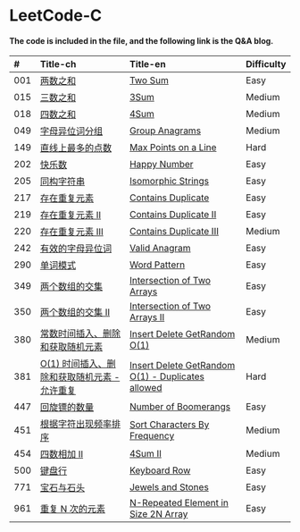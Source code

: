 # LeetCode-C
#### The code is included in the file, and the following link is the Q&A blog.<br/>

| # | Title-ch | Title-en | Difficulty |
| :----- | :------------------------- | :------------------------- | :----- |
| 001 | [两数之和](https://messi1002.top/2019/03/22/LeetCode-1-%E4%B8%A4%E6%95%B0%E4%B9%8B%E5%92%8C%EF%BC%88Easy%EF%BC%89C%E8%AF%AD%E8%A8%80%E9%A2%98%E8%A7%A3/) | [Two Sum](https://messi1002.top/2019/03/22/LeetCode-1-%E4%B8%A4%E6%95%B0%E4%B9%8B%E5%92%8C%EF%BC%88Easy%EF%BC%89C%E8%AF%AD%E8%A8%80%E9%A2%98%E8%A7%A3/) | Easy |
| 015 | [三数之和](https://messi1002.top/2019/03/23/LeetCode-15-%E4%B8%89%E6%95%B0%E4%B9%8B%E5%92%8C%EF%BC%88Medium%EF%BC%89C%E8%AF%AD%E8%A8%80%E9%A2%98%E8%A7%A3/) | [3Sum](https://messi1002.top/2019/03/23/LeetCode-15-%E4%B8%89%E6%95%B0%E4%B9%8B%E5%92%8C%EF%BC%88Medium%EF%BC%89C%E8%AF%AD%E8%A8%80%E9%A2%98%E8%A7%A3/) | Medium |
| 018 | [四数之和](https://messi1002.top/2019/03/24/LeetCode-18-%E5%9B%9B%E6%95%B0%E4%B9%8B%E5%92%8C%EF%BC%88Medium%EF%BC%89C%E8%AF%AD%E8%A8%80%E9%A2%98%E8%A7%A3/) | [4Sum](https://messi1002.top/2019/03/24/LeetCode-18-%E5%9B%9B%E6%95%B0%E4%B9%8B%E5%92%8C%EF%BC%88Medium%EF%BC%89C%E8%AF%AD%E8%A8%80%E9%A2%98%E8%A7%A3/) | Medium |
| 049 | [字母异位词分组](https://messi1002.top/2019/03/24/LeetCode-49-%E5%AD%97%E6%AF%8D%E5%BC%82%E4%BD%8D%E8%AF%8D%E5%88%86%E7%BB%84%EF%BC%88Medium%EF%BC%89C%E8%AF%AD%E8%A8%80%E9%A2%98%E8%A7%A3/) | [Group Anagrams](https://messi1002.top/2019/03/24/LeetCode-49-%E5%AD%97%E6%AF%8D%E5%BC%82%E4%BD%8D%E8%AF%8D%E5%88%86%E7%BB%84%EF%BC%88Medium%EF%BC%89C%E8%AF%AD%E8%A8%80%E9%A2%98%E8%A7%A3/) | Medium |
| 149 | [直线上最多的点数](https://messi1002.top/2019/03/26/LeetCode-149-%E7%9B%B4%E7%BA%BF%E4%B8%8A%E6%9C%80%E5%A4%9A%E7%9A%84%E7%82%B9%E6%95%B0%EF%BC%88Hard%EF%BC%89C%E8%AF%AD%E8%A8%80%E9%A2%98%E8%A7%A3/) | [Max Points on a Line](https://messi1002.top/2019/03/26/LeetCode-149-%E7%9B%B4%E7%BA%BF%E4%B8%8A%E6%9C%80%E5%A4%9A%E7%9A%84%E7%82%B9%E6%95%B0%EF%BC%88Hard%EF%BC%89C%E8%AF%AD%E8%A8%80%E9%A2%98%E8%A7%A3/) | Hard |
| 202 | [快乐数](https://messi1002.top/2019/03/20/LeetCode-202-%E5%BF%AB%E4%B9%90%E6%95%B0%EF%BC%88Easy%EF%BC%89C%E8%AF%AD%E8%A8%80%E9%A2%98%E8%A7%A3/#more) | [Happy Number](https://messi1002.top/2019/03/20/LeetCode-202-%E5%BF%AB%E4%B9%90%E6%95%B0%EF%BC%88Easy%EF%BC%89C%E8%AF%AD%E8%A8%80%E9%A2%98%E8%A7%A3/#more) | Easy |
| 205 | [同构字符串](https://messi1002.top/2019/03/21/LeetCode-205-%E5%90%8C%E6%9E%84%E5%AD%97%E7%AC%A6%E4%B8%B2%EF%BC%88Easy%EF%BC%89C%E8%AF%AD%E8%A8%80%E9%A2%98%E8%A7%A3/) | [Isomorphic Strings](https://messi1002.top/2019/03/21/LeetCode-205-%E5%90%8C%E6%9E%84%E5%AD%97%E7%AC%A6%E4%B8%B2%EF%BC%88Easy%EF%BC%89C%E8%AF%AD%E8%A8%80%E9%A2%98%E8%A7%A3/) | Easy |
| 217 | [存在重复元素](https://messi1002.top/2019/03/20/LeetCode-217-%E5%AD%98%E5%9C%A8%E9%87%8D%E5%A4%8D%E5%85%83%E7%B4%A0%EF%BC%88Easy%EF%BC%89C%E8%AF%AD%E8%A8%80%E9%A2%98%E8%A7%A3/) | [Contains Duplicate](https://messi1002.top/2019/03/20/LeetCode-217-%E5%AD%98%E5%9C%A8%E9%87%8D%E5%A4%8D%E5%85%83%E7%B4%A0%EF%BC%88Easy%EF%BC%89C%E8%AF%AD%E8%A8%80%E9%A2%98%E8%A7%A3/) | Easy |
| 219 | [存在重复元素 II](https://messi1002.top/2019/03/27/LeetCode-219-%E5%AD%98%E5%9C%A8%E9%87%8D%E5%A4%8D%E5%85%83%E7%B4%A0-II%EF%BC%88Easy%EF%BC%89C%E8%AF%AD%E8%A8%80%E9%A2%98%E8%A7%A3/) | [Contains Duplicate II](https://messi1002.top/2019/03/27/LeetCode-219-%E5%AD%98%E5%9C%A8%E9%87%8D%E5%A4%8D%E5%85%83%E7%B4%A0-II%EF%BC%88Easy%EF%BC%89C%E8%AF%AD%E8%A8%80%E9%A2%98%E8%A7%A3/) | Easy |
| 220 | [存在重复元素 III](https://messi1002.top/2019/03/27/LeetCode-220-%E5%AD%98%E5%9C%A8%E9%87%8D%E5%A4%8D%E5%85%83%E7%B4%A0-III%EF%BC%88Medium%EF%BC%89C%E8%AF%AD%E8%A8%80%E9%A2%98%E8%A7%A3/) | [Contains Duplicate III](https://messi1002.top/2019/03/27/LeetCode-220-%E5%AD%98%E5%9C%A8%E9%87%8D%E5%A4%8D%E5%85%83%E7%B4%A0-III%EF%BC%88Medium%EF%BC%89C%E8%AF%AD%E8%A8%80%E9%A2%98%E8%A7%A3/) | Medium |
| 242 | [有效的字母异位词](https://messi1002.top/2019/03/20/LeetCode-242-%E6%9C%89%E6%95%88%E7%9A%84%E5%AD%97%E6%AF%8D%E5%BC%82%E4%BD%8D%E8%AF%8D%EF%BC%88Easy%EF%BC%89C%E8%AF%AD%E8%A8%80%E9%A2%98%E8%A7%A3/) | [Valid Anagram](https://messi1002.top/2019/03/20/LeetCode-242-%E6%9C%89%E6%95%88%E7%9A%84%E5%AD%97%E6%AF%8D%E5%BC%82%E4%BD%8D%E8%AF%8D%EF%BC%88Easy%EF%BC%89C%E8%AF%AD%E8%A8%80%E9%A2%98%E8%A7%A3/) |  Easy | 
| 290 | [单词模式](https://messi1002.top/2019/03/23/LeetCode-290-%E5%8D%95%E8%AF%8D%E6%A8%A1%E5%BC%8F%EF%BC%88Easy%EF%BC%89C%E8%AF%AD%E8%A8%80%E9%A2%98%E8%A7%A3/) | [Word Pattern](https://messi1002.top/2019/03/23/LeetCode-290-%E5%8D%95%E8%AF%8D%E6%A8%A1%E5%BC%8F%EF%BC%88Easy%EF%BC%89C%E8%AF%AD%E8%A8%80%E9%A2%98%E8%A7%A3/) | Easy |
| 349 | [两个数组的交集](https://messi1002.top/2019/03/19/LeetCode-349-%E4%B8%A4%E4%B8%AA%E6%95%B0%E7%BB%84%E7%9A%84%E4%BA%A4%E9%9B%86%EF%BC%88Easy%EF%BC%89C%E8%AF%AD%E8%A8%80%E9%A2%98%E8%A7%A3/) | [Intersection of Two Arrays](https://messi1002.top/2019/03/19/LeetCode-349-%E4%B8%A4%E4%B8%AA%E6%95%B0%E7%BB%84%E7%9A%84%E4%BA%A4%E9%9B%86%EF%BC%88Easy%EF%BC%89C%E8%AF%AD%E8%A8%80%E9%A2%98%E8%A7%A3/) | Easy |
| 350 | [两个数组的交集 II](https://messi1002.top/2019/03/19/LeetCode-350-%E4%B8%A4%E4%B8%AA%E6%95%B0%E7%BB%84%E7%9A%84%E4%BA%A4%E9%9B%86-II%EF%BC%88Easy%EF%BC%89C%E8%AF%AD%E8%A8%80%E9%A2%98%E8%A7%A3/) | [Intersection of Two Arrays II](https://messi1002.top/2019/03/19/LeetCode-350-%E4%B8%A4%E4%B8%AA%E6%95%B0%E7%BB%84%E7%9A%84%E4%BA%A4%E9%9B%86-II%EF%BC%88Easy%EF%BC%89C%E8%AF%AD%E8%A8%80%E9%A2%98%E8%A7%A3/) | Easy |
| 380 | [常数时间插入、删除和获取随机元素](https://messi1002.top/2019/03/28/LeetCode-380-%E5%B8%B8%E6%95%B0%E6%97%B6%E9%97%B4%E6%8F%92%E5%85%A5%E3%80%81%E5%88%A0%E9%99%A4%E5%92%8C%E8%8E%B7%E5%8F%96%E9%9A%8F%E6%9C%BA%E5%85%83%E7%B4%A0%EF%BC%88Medium%EF%BC%89C%E8%AF%AD%E8%A8%80%E9%A2%98%E8%A7%A3-1/) | [Insert Delete GetRandom O(1)](https://messi1002.top/2019/03/28/LeetCode-380-%E5%B8%B8%E6%95%B0%E6%97%B6%E9%97%B4%E6%8F%92%E5%85%A5%E3%80%81%E5%88%A0%E9%99%A4%E5%92%8C%E8%8E%B7%E5%8F%96%E9%9A%8F%E6%9C%BA%E5%85%83%E7%B4%A0%EF%BC%88Medium%EF%BC%89C%E8%AF%AD%E8%A8%80%E9%A2%98%E8%A7%A3-1/) | Medium |
| 381 | [O(1) 时间插入、删除和获取随机元素 - 允许重复](https://messi1002.top/2019/03/28/LeetCode-381-O-1-%E6%97%B6%E9%97%B4%E6%8F%92%E5%85%A5%E3%80%81%E5%88%A0%E9%99%A4%E5%92%8C%E8%8E%B7%E5%8F%96%E9%9A%8F%E6%9C%BA%E5%85%83%E7%B4%A0-%E5%85%81%E8%AE%B8%E9%87%8D%E5%A4%8D%EF%BC%88Hard%EF%BC%89C%E8%AF%AD%E8%A8%80%E9%A2%98%E8%A7%A3/) | [Insert Delete GetRandom O(1) - Duplicates allowed](https://messi1002.top/2019/03/28/LeetCode-381-O-1-%E6%97%B6%E9%97%B4%E6%8F%92%E5%85%A5%E3%80%81%E5%88%A0%E9%99%A4%E5%92%8C%E8%8E%B7%E5%8F%96%E9%9A%8F%E6%9C%BA%E5%85%83%E7%B4%A0-%E5%85%81%E8%AE%B8%E9%87%8D%E5%A4%8D%EF%BC%88Hard%EF%BC%89C%E8%AF%AD%E8%A8%80%E9%A2%98%E8%A7%A3/) | Hard |
| 447 | [回旋镖的数量](https://messi1002.top/2019/03/26/LeetCode-447-%E5%9B%9E%E6%97%8B%E9%95%96%E7%9A%84%E6%95%B0%E9%87%8F%EF%BC%88Easy%EF%BC%89C%E8%AF%AD%E8%A8%80%E9%A2%98%E8%A7%A3/) | [Number of Boomerangs](https://messi1002.top/2019/03/26/LeetCode-447-%E5%9B%9E%E6%97%8B%E9%95%96%E7%9A%84%E6%95%B0%E9%87%8F%EF%BC%88Easy%EF%BC%89C%E8%AF%AD%E8%A8%80%E9%A2%98%E8%A7%A3/) | Easy |
| 451 | [根据字符出现频率排序](https://messi1002.top/2019/03/21/LeetCode-451-%E6%A0%B9%E6%8D%AE%E5%AD%97%E7%AC%A6%E5%87%BA%E7%8E%B0%E9%A2%91%E7%8E%87%E6%8E%92%E5%BA%8F%EF%BC%88Medium%EF%BC%89C%E8%AF%AD%E8%A8%80%E9%A2%98%E8%A7%A3/) | [Sort Characters By Frequency](https://messi1002.top/2019/03/21/LeetCode-451-%E6%A0%B9%E6%8D%AE%E5%AD%97%E7%AC%A6%E5%87%BA%E7%8E%B0%E9%A2%91%E7%8E%87%E6%8E%92%E5%BA%8F%EF%BC%88Medium%EF%BC%89C%E8%AF%AD%E8%A8%80%E9%A2%98%E8%A7%A3/) | Medium |
| 454 | [四数相加 Ⅱ](https://messi1002.top/2019/03/24/LeetCode-454-%E5%9B%9B%E6%95%B0%E7%9B%B8%E5%8A%A0-II%EF%BC%88Medium%EF%BC%89C%E8%AF%AD%E8%A8%80%E9%A2%98%E8%A7%A3/) | [4Sum II](https://messi1002.top/2019/03/24/LeetCode-454-%E5%9B%9B%E6%95%B0%E7%9B%B8%E5%8A%A0-II%EF%BC%88Medium%EF%BC%89C%E8%AF%AD%E8%A8%80%E9%A2%98%E8%A7%A3/) | Medium |
| 500 | [键盘行](https://messi1002.top/2019/03/30/LeetCode-500-%E9%94%AE%E7%9B%98%E8%A1%8C%EF%BC%88Easy%EF%BC%89C%E8%AF%AD%E8%A8%80%E9%A2%98%E8%A7%A3/) | [Keyboard Row](https://messi1002.top/2019/03/30/LeetCode-500-%E9%94%AE%E7%9B%98%E8%A1%8C%EF%BC%88Easy%EF%BC%89C%E8%AF%AD%E8%A8%80%E9%A2%98%E8%A7%A3/) | Easy |
| 771 | [宝石与石头](https://messi1002.top/2019/03/23/LeetCode-771-%E5%AE%9D%E7%9F%B3%E4%B8%8E%E7%9F%B3%E5%A4%B4%EF%BC%88Easy%EF%BC%89C%E8%AF%AD%E8%A8%80%E9%A2%98%E8%A7%A3/) | [Jewels and Stones](https://messi1002.top/2019/03/23/LeetCode-771-%E5%AE%9D%E7%9F%B3%E4%B8%8E%E7%9F%B3%E5%A4%B4%EF%BC%88Easy%EF%BC%89C%E8%AF%AD%E8%A8%80%E9%A2%98%E8%A7%A3/) | Easy |
| 961 | [重复 N 次的元素](https://messi1002.top/2019/03/28/LeetCode-961-%E9%87%8D%E5%A4%8D-N-%E6%AC%A1%E7%9A%84%E5%85%83%E7%B4%A0%EF%BC%88Easy%EF%BC%89C%E8%AF%AD%E8%A8%80%E9%A2%98%E8%A7%A3/) | [N-Repeated Element in Size 2N Array](https://messi1002.top/2019/03/28/LeetCode-961-%E9%87%8D%E5%A4%8D-N-%E6%AC%A1%E7%9A%84%E5%85%83%E7%B4%A0%EF%BC%88Easy%EF%BC%89C%E8%AF%AD%E8%A8%80%E9%A2%98%E8%A7%A3/) | Easy |
